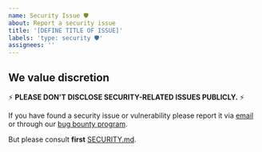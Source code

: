 ```yaml
---
name: Security Issue 🛡️
about: Report a security issue
title: '[DEFINE TITLE OF ISSUE]'
labels: 'type: security 🛡️'
assignees: ''
---
```


<!-- Feel free to remove sections that aren't relevant.

## Title line template: [Title]: Brief description

-->

## We value discretion

⚡ **PLEASE DON'T DISCLOSE SECURITY-RELATED ISSUES PUBLICLY.**  ⚡

If you have found a security issue or vulnerability please report it via [email](lyne-design-system@sbb.ch) or through our [bug bounty program](https://hackerone.com/sbb-cff-ffs).

But please consult **first** [SECURITY.md](/.github/SECURITY.md).